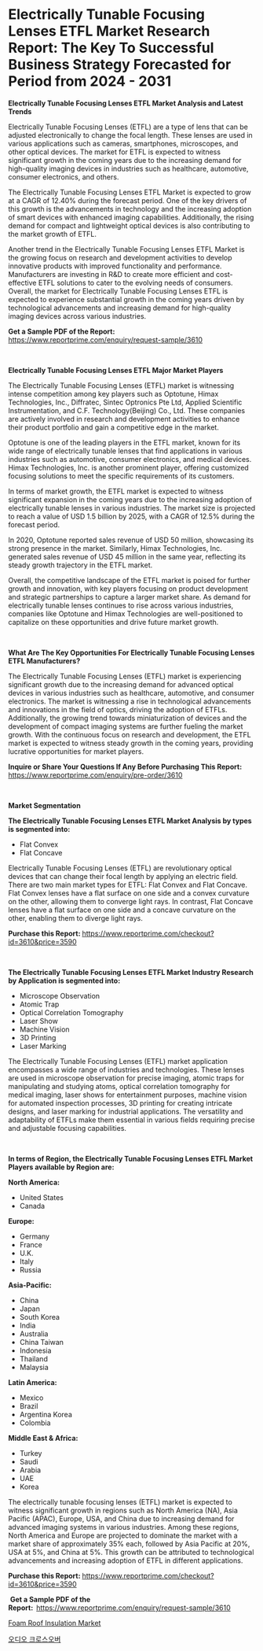 <p><h1>Electrically Tunable Focusing Lenses ETFL Market Research Report: The Key To Successful Business Strategy Forecasted for Period from 2024 - 2031</h1></p><p><strong>Electrically Tunable Focusing Lenses ETFL Market Analysis and Latest Trends</strong></p>
<p><p>Electrically Tunable Focusing Lenses (ETFL) are a type of lens that can be adjusted electronically to change the focal length. These lenses are used in various applications such as cameras, smartphones, microscopes, and other optical devices. The market for ETFL is expected to witness significant growth in the coming years due to the increasing demand for high-quality imaging devices in industries such as healthcare, automotive, consumer electronics, and others.</p><p>The Electrically Tunable Focusing Lenses ETFL Market is expected to grow at a CAGR of 12.40% during the forecast period. One of the key drivers of this growth is the advancements in technology and the increasing adoption of smart devices with enhanced imaging capabilities. Additionally, the rising demand for compact and lightweight optical devices is also contributing to the market growth of ETFL. </p><p>Another trend in the Electrically Tunable Focusing Lenses ETFL Market is the growing focus on research and development activities to develop innovative products with improved functionality and performance. Manufacturers are investing in R&D to create more efficient and cost-effective ETFL solutions to cater to the evolving needs of consumers. Overall, the market for Electrically Tunable Focusing Lenses ETFL is expected to experience substantial growth in the coming years driven by technological advancements and increasing demand for high-quality imaging devices across various industries.</p></p>
<p><strong>Get a Sample PDF of the Report:&nbsp;</strong> <a href="https://www.reportprime.com/enquiry/request-sample/3610">https://www.reportprime.com/enquiry/request-sample/3610</a></p>
<p>&nbsp;</p>
<p><strong>Electrically Tunable Focusing Lenses ETFL Major Market Players</strong></p>
<p><p>The Electrically Tunable Focusing Lenses (ETFL) market is witnessing intense competition among key players such as Optotune, Himax Technologies, Inc., Diffratec, Sintec Optronics Pte Ltd, Applied Scientific Instrumentation, and C.F. Technology(Beijing) Co., Ltd. These companies are actively involved in research and development activities to enhance their product portfolio and gain a competitive edge in the market.</p><p>Optotune is one of the leading players in the ETFL market, known for its wide range of electrically tunable lenses that find applications in various industries such as automotive, consumer electronics, and medical devices. Himax Technologies, Inc. is another prominent player, offering customized focusing solutions to meet the specific requirements of its customers.</p><p>In terms of market growth, the ETFL market is expected to witness significant expansion in the coming years due to the increasing adoption of electrically tunable lenses in various industries. The market size is projected to reach a value of USD 1.5 billion by 2025, with a CAGR of 12.5% during the forecast period.</p><p>In 2020, Optotune reported sales revenue of USD 50 million, showcasing its strong presence in the market. Similarly, Himax Technologies, Inc. generated sales revenue of USD 45 million in the same year, reflecting its steady growth trajectory in the ETFL market.</p><p>Overall, the competitive landscape of the ETFL market is poised for further growth and innovation, with key players focusing on product development and strategic partnerships to capture a larger market share. As demand for electrically tunable lenses continues to rise across various industries, companies like Optotune and Himax Technologies are well-positioned to capitalize on these opportunities and drive future market growth.</p></p>
<p>&nbsp;</p>
<p><strong>What Are The Key Opportunities For Electrically Tunable Focusing Lenses ETFL Manufacturers?</strong></p>
<p><p>The Electrically Tunable Focusing Lenses (ETFL) market is experiencing significant growth due to the increasing demand for advanced optical devices in various industries such as healthcare, automotive, and consumer electronics. The market is witnessing a rise in technological advancements and innovations in the field of optics, driving the adoption of ETFLs. Additionally, the growing trend towards miniaturization of devices and the development of compact imaging systems are further fueling the market growth. With the continuous focus on research and development, the ETFL market is expected to witness steady growth in the coming years, providing lucrative opportunities for market players.</p></p>
<p><strong>Inquire or Share Your Questions If Any Before Purchasing This Report:</strong> <a href="https://www.reportprime.com/enquiry/pre-order/3610">https://www.reportprime.com/enquiry/pre-order/3610</a></p>
<p>&nbsp;</p>
<p><strong>Market Segmentation</strong></p>
<p><strong>The Electrically Tunable Focusing Lenses ETFL Market Analysis by types is segmented into:</strong></p>
<p><ul><li>Flat Convex</li><li>Flat Concave</li></ul></p>
<p><p>Electrically Tunable Focusing Lenses (ETFL) are revolutionary optical devices that can change their focal length by applying an electric field. There are two main market types for ETFL: Flat Convex and Flat Concave. Flat Convex lenses have a flat surface on one side and a convex curvature on the other, allowing them to converge light rays. In contrast, Flat Concave lenses have a flat surface on one side and a concave curvature on the other, enabling them to diverge light rays.</p></p>
<p><strong>Purchase this Report:&nbsp;</strong><a href="https://www.reportprime.com/checkout?id=3610&price=3590">https://www.reportprime.com/checkout?id=3610&price=3590</a></p>
<p>&nbsp;</p>
<p><strong>The Electrically Tunable Focusing Lenses ETFL Market Industry Research by Application is segmented into:</strong></p>
<p><ul><li>Microscope Observation</li><li>Atomic Trap</li><li>Optical Correlation Tomography</li><li>Laser Show</li><li>Machine Vision</li><li>3D Printing</li><li>Laser Marking</li></ul></p>
<p><p>The Electrically Tunable Focusing Lenses (ETFL) market application encompasses a wide range of industries and technologies. These lenses are used in microscope observation for precise imaging, atomic traps for manipulating and studying atoms, optical correlation tomography for medical imaging, laser shows for entertainment purposes, machine vision for automated inspection processes, 3D printing for creating intricate designs, and laser marking for industrial applications. The versatility and adaptability of ETFLs make them essential in various fields requiring precise and adjustable focusing capabilities.</p></p>
<p>&nbsp;</p>
<p><strong>In terms of Region, the Electrically Tunable Focusing Lenses ETFL Market Players available by Region are:</strong></p>
<p>
    <p> <strong> North America: </strong>
        <ul>
            <li>United States</li>
            <li>Canada</li>
        </ul>
        </p> 
    <p> <strong> Europe: </strong>
        <ul>
            <li>Germany</li>
            <li>France</li>
            <li>U.K.</li>
            <li>Italy</li>
            <li>Russia</li>
        </ul>
        </p> 
    <p> <strong> Asia-Pacific: </strong>
        <ul>
            <li>China</li>
            <li>Japan</li>
            <li>South Korea</li>
            <li>India</li>
            <li>Australia</li>
            <li>China Taiwan</li>
            <li>Indonesia</li>
            <li>Thailand</li>
            <li>Malaysia</li>
        </ul>
        </p> 
    <p> <strong> Latin America: </strong>
        <ul>
            <li>Mexico</li>
            <li>Brazil</li>
            <li>Argentina Korea</li>
            <li>Colombia</li>
        </ul>
        </p> 
    <p> <strong> Middle East & Africa: </strong>
        <ul>
            <li>Turkey</li>
            <li>Saudi</li>
            <li>Arabia</li>
            <li>UAE</li>
            <li>Korea</li>
        </ul>
    </p>
    </p>
<p><p>The electrically tunable focusing lenses (ETFL) market is expected to witness significant growth in regions such as North America (NA), Asia Pacific (APAC), Europe, USA, and China due to increasing demand for advanced imaging systems in various industries. Among these regions, North America and Europe are projected to dominate the market with a market share of approximately 35% each, followed by Asia Pacific at 20%, USA at 5%, and China at 5%. This growth can be attributed to technological advancements and increasing adoption of ETFL in different applications.</p></p>
<p><strong>Purchase this Report: </strong><a href="https://www.reportprime.com/checkout?id=3610&price=3590">https://www.reportprime.com/checkout?id=3610&price=3590</a></p>
<p>&nbsp;<strong>Get a Sample PDF of the Report:&nbsp;&nbsp;</strong><a href="https://www.reportprime.com/enquiry/request-sample/3610">https://www.reportprime.com/enquiry/request-sample/3610</a></p>
<p><strong></strong></p>
<p><p><a href="https://summer-dogwood-3e9.notion.site/Foam-Roof-Insulation-Market-Provides-Detailed-Segmentation-of-this-Market-based-on-Type-Application-d2802b743ca64ee690042c426a8bd448">Foam Roof Insulation Market</a></p><p><a href="https://github.com/RichardLueilwitz787/Market-Research-Report-List-1/blob/main/678381913671.md">오디오 크로스오버</a></p></p>